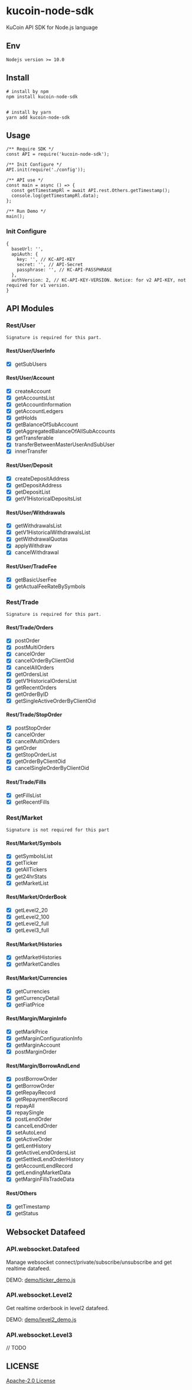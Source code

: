 # kucoin-node-sdk
KuCoin API SDK for Node.js language

## Env

```
Nodejs version >= 10.0
```

## Install
```
# install by npm
npm install kucoin-node-sdk


# install by yarn
yarn add kucoin-node-sdk
```


## Usage

```
/** Require SDK */
const API = require('kucoin-node-sdk');

/** Init Configure */
API.init(require('./config'));

/** API use */
const main = async () => {
  const getTimestampRl = await API.rest.Others.getTimestamp();
  console.log(getTimestampRl.data);
};

/** Run Demo */
main();
```

### Init Configure
```
{
  baseUrl: '',
  apiAuth: {
    key: '', // KC-API-KEY
    secret: '', // API-Secret
    passphrase: '', // KC-API-PASSPHRASE
  },
  authVersion: 2, // KC-API-KEY-VERSION. Notice: for v2 API-KEY, not required for v1 version.
}
```

## API Modules

### Rest/User
```
Signature is required for this part.
```

#### Rest/User/UserInfo
- [x] getSubUsers
#### Rest/User/Account
- [x] createAccount
- [x] getAccountsList
- [x] getAccountInformation
- [x] getAccountLedgers
- [x] getHolds
- [x] getBalanceOfSubAccount
- [x] getAggregatedBalanceOfAllSubAccounts
- [x] getTransferable
- [x] transferBetweenMasterUserAndSubUser
- [x] innerTransfer
#### Rest/User/Deposit
- [x] createDepositAddress
- [x] getDepositAddress
- [x] getDepositList
- [x] getV1HistoricalDepositsList
#### Rest/User/Withdrawals
- [x] getWithdrawalsList
- [x] getV1HistoricalWithdrawalsList
- [x] getWithdrawalQuotas
- [x] applyWithdraw
- [x] cancelWithdrawal
#### Rest/User/TradeFee
- [x] getBasicUserFee
- [x] getActualFeeRateBySymbols

### Rest/Trade
```
Signature is required for this part.
```

#### Rest/Trade/Orders
- [x] postOrder
- [x] postMultiOrders
- [x] cancelOrder
- [x] cancelOrderByClientOid
- [x] cancelAllOrders
- [x] getOrdersList
- [x] getV1HistoricalOrdersList
- [x] getRecentOrders
- [x] getOrderByID
- [x] getSingleActiveOrderByClientOid
#### Rest/Trade/StopOrder
- [x] postStopOrder
- [x] cancelOrder
- [x] cancelMultiOrders
- [x] getOrder
- [x] getStopOrderList
- [x] getOrderByClientOid
- [x] cancelSingleOrderByClientOid
#### Rest/Trade/Fills
- [x] getFillsList
- [x] getRecentFills

### Rest/Market
```
Signature is not required for this part
```
#### Rest/Market/Symbols
- [x] getSymbolsList
- [x] getTicker
- [x] getAllTickers
- [x] get24hrStats
- [x] getMarketList
#### Rest/Market/OrderBook
- [x] getLevel2_20
- [x] getLevel2_100
- [x] getLevel2_full
- [x] getLevel3_full
#### Rest/Market/Histories
- [x] getMarketHistories
- [x] getMarketCandles
#### Rest/Market/Currencies
- [x] getCurrencies
- [x] getCurrencyDetail
- [x] getFiatPrice
#### Rest/Margin/MarginInfo
- [x] getMarkPrice
- [x] getMarginConfigurationInfo
- [x] getMarginAccount
- [x] postMarginOrder
#### Rest/Margin/BorrowAndLend
- [x] postBorrowOrder
- [x] getBorrowOrder
- [x] getRepayRecord
- [x] getRepaymentRecord
- [x] repayAll
- [x] repaySingle
- [x] postLendOrder
- [x] cancelLendOrder
- [x] setAutoLend
- [x] getActiveOrder
- [x] getLentHistory
- [x] getActiveLendOrdersList
- [x] getSettledLendOrderHistory
- [x] getAccountLendRecord
- [x] getLendingMarketData
- [x] getMarginFillsTradeData

#### Rest/Others
- [x] getTimestamp
- [x] getStatus

## Websocket Datafeed

### API.websocket.Datafeed

Manage websocket connect/private/subscribe/unsubscribe and get realtime datafeed.

DEMO: [demo/ticker_demo.js](https://github.com/Kucoin/kucoin-node-sdk/blob/master/demo/ticker_demo.js)

### API.websocket.Level2

Get realtime orderbook in level2 datafeed.

DEMO: [demo/level2_demo.js](https://github.com/Kucoin/kucoin-node-sdk/blob/master/demo/level2_demo.js)


### API.websocket.Level3

// TODO

## LICENSE

[Apache-2.0 License](https://github.com/Kucoin/kucoin-node-sdk/blob/master/LICENSE)


